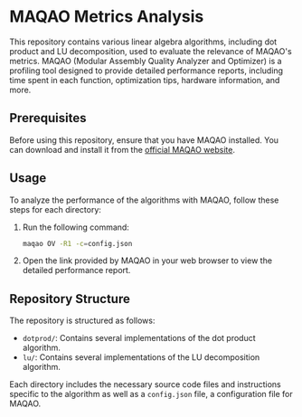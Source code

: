 # MAQAO Metrics Analysis

This repository contains various linear algebra algorithms, including dot product and LU decomposition, used to evaluate the relevance of MAQAO's metrics. MAQAO (Modular Assembly Quality Analyzer and Optimizer) is a profiling tool designed to provide detailed performance reports, including time spent in each function, optimization tips, hardware information, and more.

## Prerequisites

Before using this repository, ensure that you have MAQAO installed. You can download and install it from the [official MAQAO website](https://maqao.org/).

## Usage

To analyze the performance of the algorithms with MAQAO, follow these steps for each directory:

1. Run the following command:
    ```sh
    maqao OV -R1 -c=config.json
    ```
2. Open the link provided by MAQAO in your web browser to view the detailed performance report.

## Repository Structure

The repository is structured as follows:

- `dotprod/`: Contains several implementations of the dot product algorithm.
- `lu/`: Contains several implementations of the LU decomposition algorithm.

Each directory includes the necessary source code files and instructions specific to the algorithm as well as a `config.json` file, a configuration file for MAQAO.
